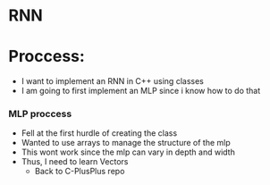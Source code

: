 # RNN

# Proccess:

- I want to implement an RNN in C++ using classes
- I am going to first implement an MLP since i know how to do that

### MLP proccess

- Fell at the first hurdle of creating the class
- Wanted to use arrays to manage the structure of the mlp
- This wont work since the mlp can vary in depth and width
- Thus, I need to learn Vectors
    - Back to C-PlusPlus repo
